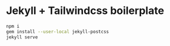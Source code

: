 # Jekyll + Tailwindcss boilerplate

```sh
npm i
gem install --user-local jekyll-postcss
jekyll serve
```


